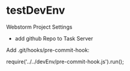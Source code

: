 testDevEnv
==========

Webstorm Project Settings
- add github Repo to Task Server

Add .git/hooks/pre-commit-hook:

require('../../devEnv/pre-commit-hook.js').run();